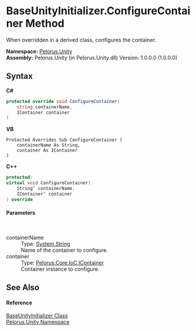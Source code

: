 # BaseUnityInitializer.ConfigureContainer Method 
 

When overridden in a derived class, configures the container.

**Namespace:**&nbsp;<a href="A0B2C5C9">Pelorus.Unity</a><br />**Assembly:**&nbsp;Pelorus.Unity (in Pelorus.Unity.dll) Version: 1.0.0.0 (1.0.0.0)

## Syntax

**C#**<br />
``` C#
protected override void ConfigureContainer(
	string containerName,
	IContainer container
)
```

**VB**<br />
``` VB
Protected Overrides Sub ConfigureContainer ( 
	containerName As String,
	container As IContainer
)
```

**C++**<br />
``` C++
protected:
virtual void ConfigureContainer(
	String^ containerName, 
	IContainer^ container
) override
```


#### Parameters
&nbsp;<dl><dt>containerName</dt><dd>Type: <a href="http://msdn2.microsoft.com/en-us/library/s1wwdcbf" target="_blank">System.String</a><br />Name of the container to configure.</dd><dt>container</dt><dd>Type: <a href="E534F261">Pelorus.Core.IoC.IContainer</a><br />Container instance to configure.</dd></dl>

## See Also


#### Reference
<a href="77767F">BaseUnityInitializer Class</a><br /><a href="A0B2C5C9">Pelorus.Unity Namespace</a><br />